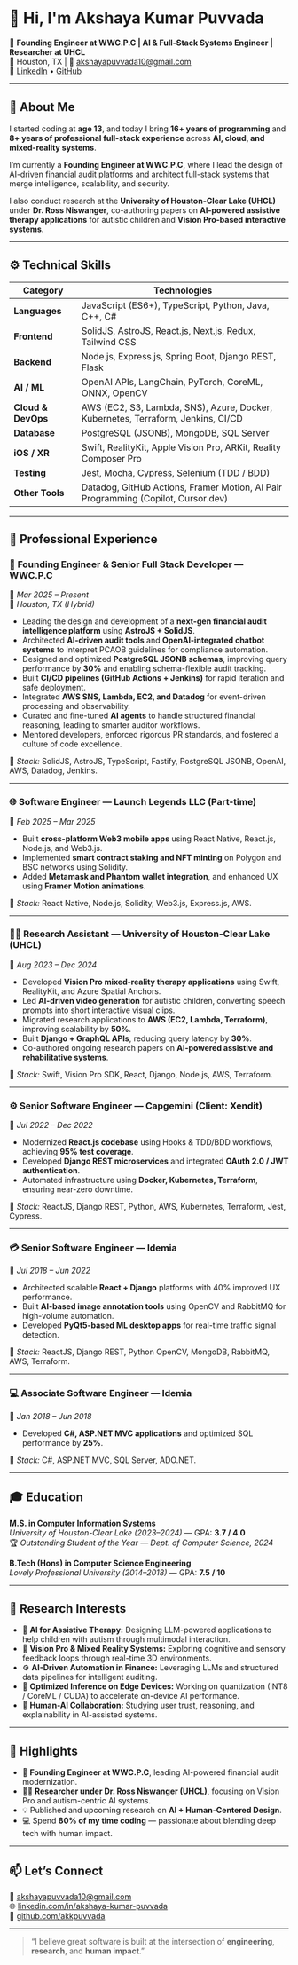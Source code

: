 # 👋 Hi, I'm **Akshaya Kumar Puvvada**

🚀 **Founding Engineer at WWC.P.C | AI & Full-Stack Systems Engineer | Researcher at UHCL**  
📍 Houston, TX | 💌 [akshayapuvvada10@gmail.com](mailto:akshayapuvvada10@gmail.com)  
🔗 [LinkedIn](https://www.linkedin.com/in/akshaya-kumar-puvvada/) • [GitHub](https://github.com/akkpuvvada)

---

## 🧠 About Me

I started coding at **age 13**, and today I bring **16+ years of programming** and **8+ years of professional full-stack experience** across **AI, cloud, and mixed-reality systems**.  

I’m currently a **Founding Engineer at WWC.P.C**, where I lead the design of AI-driven financial audit platforms and architect full-stack systems that merge intelligence, scalability, and security.  

I also conduct research at the **University of Houston-Clear Lake (UHCL)** under **Dr. Ross Niswanger**, co-authoring papers on **AI-powered assistive therapy applications** for autistic children and **Vision Pro-based interactive systems**.

---

## ⚙️ Technical Skills

| Category | Technologies |
|-----------|---------------|
| **Languages** | JavaScript (ES6+), TypeScript, Python, Java, C++, C# |
| **Frontend** | SolidJS, AstroJS, React.js, Next.js, Redux, Tailwind CSS |
| **Backend** | Node.js, Express.js, Spring Boot, Django REST, Flask |
| **AI / ML** | OpenAI APIs, LangChain, PyTorch, CoreML, ONNX, OpenCV |
| **Cloud & DevOps** | AWS (EC2, S3, Lambda, SNS), Azure, Docker, Kubernetes, Terraform, Jenkins, CI/CD |
| **Database** | PostgreSQL (JSONB), MongoDB, SQL Server |
| **iOS / XR** | Swift, RealityKit, Apple Vision Pro, ARKit, Reality Composer Pro |
| **Testing** | Jest, Mocha, Cypress, Selenium (TDD / BDD) |
| **Other Tools** | Datadog, GitHub Actions, Framer Motion, AI Pair Programming (Copilot, Cursor.dev) |

---

## 💼 Professional Experience

### 🧭 **Founding Engineer & Senior Full Stack Developer — WWC.P.C**  
📅 *Mar 2025 – Present*  
📍 *Houston, TX (Hybrid)*

- Leading the design and development of a **next-gen financial audit intelligence platform** using **AstroJS + SolidJS**.  
- Architected **AI-driven audit tools** and **OpenAI-integrated chatbot systems** to interpret PCAOB guidelines for compliance automation.  
- Designed and optimized **PostgreSQL JSONB schemas**, improving query performance by **30%** and enabling schema-flexible audit tracking.  
- Built **CI/CD pipelines (GitHub Actions + Jenkins)** for rapid iteration and safe deployment.  
- Integrated **AWS SNS, Lambda, EC2, and Datadog** for event-driven processing and observability.  
- Curated and fine-tuned **AI agents** to handle structured financial reasoning, leading to smarter auditor workflows.  
- Mentored developers, enforced rigorous PR standards, and fostered a culture of code excellence.  

🧩 *Stack:* SolidJS, AstroJS, TypeScript, Fastify, PostgreSQL JSONB, OpenAI, AWS, Datadog, Jenkins.

---

### 🌐 **Software Engineer — Launch Legends LLC (Part-time)**  
📅 *Feb 2025 – Mar 2025*

- Built **cross-platform Web3 mobile apps** using React Native, React.js, Node.js, and Web3.js.  
- Implemented **smart contract staking and NFT minting** on Polygon and BSC networks using Solidity.  
- Added **Metamask and Phantom wallet integration**, and enhanced UX using **Framer Motion animations**.  

🧩 *Stack:* React Native, Node.js, Solidity, Web3.js, Express.js, AWS.

---

### 🧑‍🔬 **Research Assistant — University of Houston-Clear Lake (UHCL)**  
📅 *Aug 2023 – Dec 2024*

- Developed **Vision Pro mixed-reality therapy applications** using Swift, RealityKit, and Azure Spatial Anchors.  
- Led **AI-driven video generation** for autistic children, converting speech prompts into short interactive visual clips.  
- Migrated research applications to **AWS (EC2, Lambda, Terraform)**, improving scalability by **50%**.  
- Built **Django + GraphQL APIs**, reducing query latency by **30%**.  
- Co-authored ongoing research papers on **AI-powered assistive and rehabilitative systems**.  

🧩 *Stack:* Swift, Vision Pro SDK, React, Django, Node.js, AWS, Terraform.

---

### ⚙️ **Senior Software Engineer — Capgemini (Client: Xendit)**  
📅 *Jul 2022 – Dec 2022*

- Modernized **React.js codebase** using Hooks & TDD/BDD workflows, achieving **95% test coverage**.  
- Developed **Django REST microservices** and integrated **OAuth 2.0 / JWT authentication**.  
- Automated infrastructure using **Docker, Kubernetes, Terraform**, ensuring near-zero downtime.  

🧩 *Stack:* ReactJS, Django REST, Python, AWS, Kubernetes, Terraform, Jest, Cypress.

---

### 💳 **Senior Software Engineer — Idemia**  
📅 *Jul 2018 – Jun 2022*

- Architected scalable **React + Django** platforms with 40% improved UX performance.  
- Built **AI-based image annotation tools** using OpenCV and RabbitMQ for high-volume automation.  
- Developed **PyQt5-based ML desktop apps** for real-time traffic signal detection.  

🧩 *Stack:* ReactJS, Django REST, Python OpenCV, MongoDB, RabbitMQ, AWS, Terraform.

---

### 💻 **Associate Software Engineer — Idemia**  
📅 *Jan 2018 – Jun 2018*

- Developed **C#, ASP.NET MVC applications** and optimized SQL performance by **25%**.  

🧩 *Stack:* C#, ASP.NET MVC, SQL Server, ADO.NET.

---

## 🎓 Education

**M.S. in Computer Information Systems**  
*University of Houston-Clear Lake (2023–2024)* — GPA: **3.7 / 4.0**  
🏆 *Outstanding Student of the Year — Dept. of Computer Science, 2024*

**B.Tech (Hons) in Computer Science Engineering**  
*Lovely Professional University (2014–2018)* — GPA: **7.5 / 10**

---

## 🔬 Research Interests

- 🧩 **AI for Assistive Therapy:** Designing LLM-powered applications to help children with autism through multimodal interaction.  
- 🧠 **Vision Pro & Mixed Reality Systems:** Exploring cognitive and sensory feedback loops through real-time 3D environments.  
- ⚙️ **AI-Driven Automation in Finance:** Leveraging LLMs and structured data pipelines for intelligent auditing.  
- 🚀 **Optimized Inference on Edge Devices:** Working on quantization (INT8 / CoreML / CUDA) to accelerate on-device AI performance.  
- 🧬 **Human-AI Collaboration:** Studying user trust, reasoning, and explainability in AI-assisted systems.

---

## 🌟 Highlights

- 🧭 **Founding Engineer at WWC.P.C**, leading AI-powered financial audit modernization.  
- 🧑‍🏫 **Researcher under Dr. Ross Niswanger (UHCL)**, focusing on Vision Pro and autism-centric AI systems.  
- 💡 Published and upcoming research on **AI + Human-Centered Design**.  
- 💻 Spend **80% of my time coding** — passionate about blending deep tech with human impact.  

---

## 📫 Let’s Connect

💌 [akshayapuvvada10@gmail.com](mailto:akshayapuvvada10@gmail.com)  
🌐 [linkedin.com/in/akshaya-kumar-puvvada](https://www.linkedin.com/in/akshaya-kumar-puvvada)  
🐙 [github.com/akkpuvvada](https://github.com/akkpuvvada)

---

> “I believe great software is built at the intersection of **engineering**, **research**, and **human impact**.”
